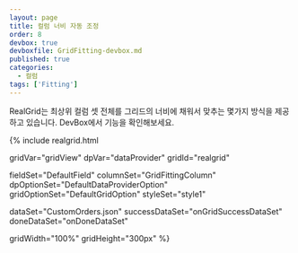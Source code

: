 ```yaml
---
layout: page
title: 컬럼 너비 자동 조정
order: 8
devbox: true
devboxfile: GridFitting-devbox.md
published: true
categories:
  - 컬럼
tags: ['Fitting']
---
```


RealGrid는 최상위 컬럼 셋 전체를 그리드의 너비에 채워서 맞추는 몇가지 방식을 제공하고 있습니다.
DevBox에서 기능을 확인해보세요.


<script>
  var onGridSuccessDataSet = function(data, textStatus, jqXHR) {
    gridView.setPanel({visible: false})
    dataProvider.setRows(data);
  }
  var onDoneDataSet = function() {
    
  }


</script>

{% include realgrid.html

  gridVar="gridView"
  dpVar="dataProvider"
  gridId="realgrid"

  fieldSet="DefaultField"
  columnSet="GridFittingColumn"
  dpOptionSet="DefaultDataProviderOption"
  gridOptionSet="DefaultGridOption"
  styleSet="style1"

  dataSet="CustomOrders.json"
  successDataSet="onGridSuccessDataSet"
  doneDataSet="onDoneDataSet"

  gridWidth="100%"
  gridHeight="300px" 
%}

